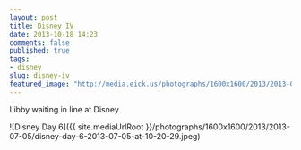```yaml
---
layout: post
title: Disney IV
date: 2013-10-18 14:23
comments: false
published: true
tags:
- disney
slug: disney-iv
featured_image: "http://media.eick.us/photographs/1600x1600/2013/2013-07-05/disney-day-6-2013-07-05-at-10-20-29.jpeg"
---
```

Libby waiting in line at Disney

![Disney Day 6]({{ site.mediaUrlRoot }}/photographs/1600x1600/2013/2013-07-05/disney-day-6-2013-07-05-at-10-20-29.jpeg)
